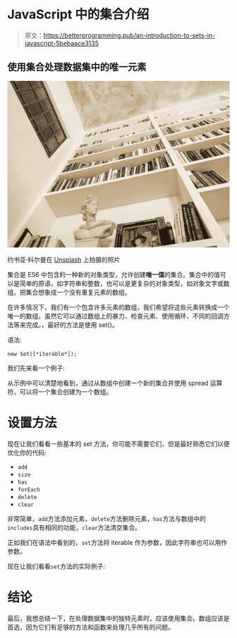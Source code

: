 # JavaScript 中的集合介绍

> 原文：<https://betterprogramming.pub/an-introduction-to-sets-in-javascript-5bebaace3135>

## 使用集合处理数据集中的唯一元素

![](img/bb76bc68dea9db2c73ef042d65d46770.png)

约书亚·科尔曼在 [Unsplash](https://unsplash.com/search/photos/sets?utm_source=unsplash&utm_medium=referral&utm_content=creditCopyText) 上拍摄的照片

集合是 ES6 中包含的一种新的对象类型，允许创建**唯一值**的集合。集合中的值可以是简单的原语，如字符串和整数，也可以是更复杂的对象类型，如对象文字或数组。把集合想象成一个没有重复元素的数组。

在许多情况下，我们有一个包含许多元素的数组，我们希望将这些元素转换成一个唯一的数组。虽然它可以通过数组上的暴力、检查元素、使用循环、不同的回调方法等来完成。，最好的方法是使用 set()。

语法:

```
new Set([*iterable*]);
```

我们先来看一个例子:

从示例中可以清楚地看到，通过从数组中创建一个新的集合并使用 spread 运算符，可以将一个集合创建为一个数组。

# 设置方法

现在让我们看看一些基本的 set 方法，你可能不需要它们，但是最好熟悉它们以便优化你的代码:

*   `add`
*   `size`
*   `has`
*   `forEach`
*   `delete`
*   `clear`

非常简单，`add`方法添加元素，`delete`方法删除元素，`has`方法与数组中的`includes`具有相同的功能，`clear`方法清空集合。

正如我们在语法中看到的，`set`方法将 iterable 作为参数，因此字符串也可以用作参数。

现在让我们看看`set`方法的实际例子:

# **结论**

最后，我想总结一下，在处理数据集中的独特元素时，应该使用集合。数组应该是首选，因为它们有足够的方法和函数来处理几乎所有的问题。